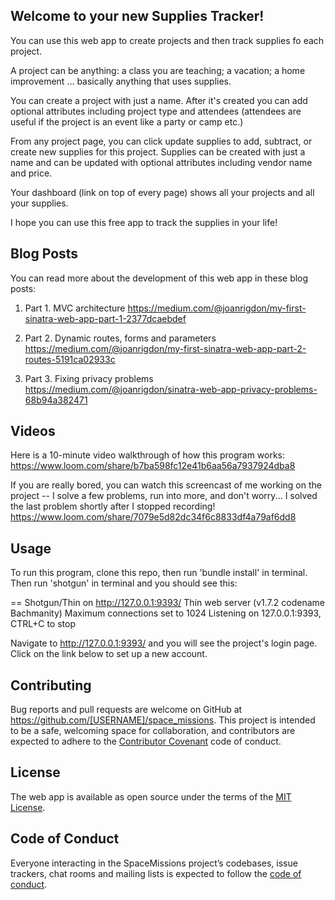 ## Welcome to your new  Supplies Tracker!

You can use this web app to create projects and then track supplies fo each project.

A project can be anything: a class you are teaching; a vacation; a home improvement ... basically anything that uses supplies.

You can create a project with just a name. After it's created you can add optional attributes including project type and attendees (attendees are useful if the project is an event like a party or camp etc.)

From any project page, you can click update supplies to add, subtract, or create new supplies for this project. Supplies can be created with just a name and can be updated with optional attributes including vendor name and price.  

Your dashboard (link on top of every page) shows all your projects and all your supplies.

I hope you can use this free app to track the supplies in your life!

## Blog Posts

You can read more about the development of this web app in these blog posts:

1. Part 1. MVC architecture
https://medium.com/@joanrigdon/my-first-sinatra-web-app-part-1-2377dcaebdef

2. Part 2. Dynamic routes, forms and parameters
https://medium.com/@joanrigdon/my-first-sinatra-web-app-part-2-routes-5191ca02933c

3. Part 3. Fixing privacy problems
https://medium.com/@joanrigdon/sinatra-web-app-privacy-problems-68b94a382471

## Videos

Here is a 10-minute video walkthrough of how this program works: https://www.loom.com/share/b7ba598fc12e41b6aa56a7937924dba8

If you are really bored, you can watch this screencast of me working on the project -- I solve a few problems, run into more, and don't worry... I solved the last problem shortly after I stopped recording!
https://www.loom.com/share/7079e5d82dc34f6c8833df4a79af6dd8

## Usage

To run this program, clone this repo, then run 'bundle install' in terminal. Then run 'shotgun' in terminal and you should see this:

== Shotgun/Thin on http://127.0.0.1:9393/
Thin web server (v1.7.2 codename Bachmanity)
Maximum connections set to 1024
Listening on 127.0.0.1:9393, CTRL+C to stop

Navigate to http://127.0.0.1:9393/ and you will see the project's login page. Click on the link below to set up a new account.

## Contributing

Bug reports and pull requests are welcome on GitHub at https://github.com/[USERNAME]/space_missions. This project is intended to be a safe, welcoming space for collaboration, and contributors are expected to adhere to the [Contributor Covenant](http://contributor-covenant.org) code of conduct.

## License

The web app is available as open source under the terms of the [MIT License](https://opensource.org/licenses/MIT).

## Code of Conduct

Everyone interacting in the SpaceMissions project’s codebases, issue trackers, chat rooms and mailing lists is expected to follow the [code of conduct](https://github.com/[USERNAME]/space_missions/blob/master/CODE_OF_CONDUCT.md).
